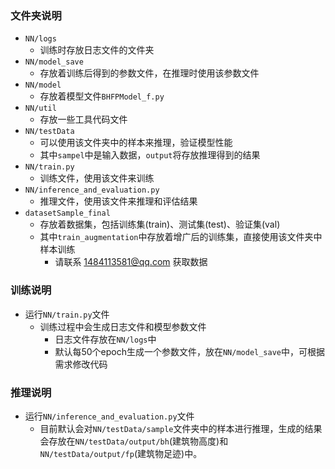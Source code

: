### 文件夹说明
- `NN/logs`
	- 训练时存放日志文件的文件夹
- `NN/model_save`
	- 存放着训练后得到的参数文件，在推理时使用该参数文件
- `NN/model`
	- 存放着模型文件`BHFPModel_f.py`
- `NN/util`
	- 存放一些工具代码文件
- `NN/testData`
	- 可以使用该文件夹中的样本来推理，验证模型性能
	- 其中`sampel`中是输入数据，`output`将存放推理得到的结果
- `NN/train.py`
	- 训练文件，使用该文件来训练
- `NN/inference_and_evaluation.py`
	- 推理文件，使用该文件来推理和评估结果
- `datasetSample_final`
	- 存放着数据集，包括训练集(train)、测试集(test)、验证集(val)
	- 其中`train_augmentation`中存放着增广后的训练集，直接使用该文件夹中样本训练
        - 请联系 1484113581@qq.com 获取数据

### 训练说明
- 运行`NN/train.py`文件
	- 训练过程中会生成日志文件和模型参数文件
		- 日志文件存放在`NN/logs`中
		- 默认每50个epoch生成一个参数文件，放在`NN/model_save`中，可根据需求修改代码


### 推理说明
- 运行`NN/inference_and_evaluation.py`文件
	- 目前默认会对`NN/testData/sample`文件夹中的样本进行推理，生成的结果会存放在`NN/testData/output/bh`(建筑物高度)和`NN/testData/output/fp`(建筑物足迹)中。
